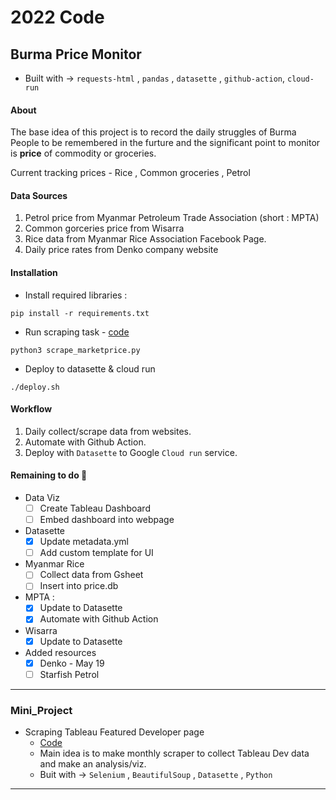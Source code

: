 # 2022 Code 

## Burma Price Monitor

- Built with -> `requests-html` , `pandas` , `datasette` , `github-action`, `cloud-run`

#### **About**

The base idea of this project is to record the daily struggles of Burma People to be remembered in the furture and the significant point to monitor is **price** of commodity or groceries.

Current tracking prices - Rice , Common groceries , Petrol

#### **Data Sources**

1. Petrol price from Myanmar Petroleum Trade Association (short : MPTA)
2. Common gorceries price from Wisarra
3. Rice data from Myanmar Rice Association Facebook Page.
4. Daily price rates from Denko company website

#### **Installation**
- Install required libraries :
```
pip install -r requirements.txt
```
- Run scraping task - [code](./scrape_marketprice.py)
```
python3 scrape_marketprice.py
```
- Deploy to datasette & cloud run
```
./deploy.sh
```

#### **Workflow**

1. Daily collect/scrape data from websites.
2. Automate with Github Action.
3. Deploy with `Datasette` to Google `Cloud run` service.

#### Remaining to do :pencil:

- Data Viz
    - [ ] Create Tableau Dashboard
    - [ ] Embed dashboard into webpage

- Datasette
    - [x] Update metadata.yml
    - [ ] Add custom template for UI

- Myanmar Rice
    - [ ] Collect data from Gsheet
    - [ ] Insert into price.db

- MPTA : 
    - [x] Update to Datasette
    - [x] Automate with Github Action

- Wisarra 
    - [x] Update to Datasette

- Added resources
    - [x] Denko - May 19
    - [ ] Starfish Petrol

---------
### Mini_Project
- Scraping Tableau Featured Developer page
    - [Code](./scrape_tableau_dev.ipynb)
    - Main idea is to make monthly scraper to collect Tableau Dev data and make an analysis/viz.
    - Buit with -> `Selenium` , `BeautifulSoup` , `Datasette` , `Python`
----------